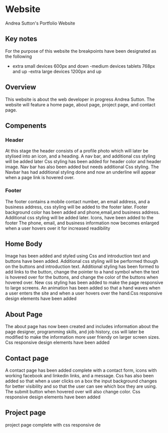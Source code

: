 # Website
Andrea Sutton's Portfolio Website
## Key notes
For the purpose of this website the breakpoints have been designated as the following 
- extra small devices 600px and down
-medium devices tablets 768px and up
-extra large devices 1200px and up
## Overview
This website is about the web developer in progress Andrea Sutton. The website will feature a home page, about page, project page, and contact page.
## Compenents 
### Header
At this stage the header consists of a profile photo which will later be stylised into an icon, and a heading. A nav bar, and additional css styling will be added later
Css styling has been added for header color and header image. Nav bar has also been added but needs additional Css styling. The Navbar has had additional styling done and now an underline will appear when a page link is hovered over.
### Footer
The footer contains a mobile contact number, an email address, and a business address, css styling will be added to the footer later. Footer background color has been added and phone,email,and business address. Additional css styling will be added later. Icons, have been added to the footer 
The phone, email, and business information now becomes enlarged when a user hovers over it for increased readibility 

## Home Body
Image has been added and styled using Css and introduction text and buttons have been added. Additional css styling will be performed though on the buttons and introduction text.
Additional styling has been formed to add links to the button, change the pointer to a hand symbol when the text is hovered over for the buttons, and change the color of the buttons when hovered over.
New css styling has been added to make the page responsive to large screens.
An animation has been added so that a hand waves when a user enters the site and when a user hovers over the hand.Css responsive design elements have been added 
## About Page
The about page has now been created and includes information about the page designer, programming skills, and job history, css will later be modified to make the information more user friendy on larger screen sizes.
Css responsive design elements have been added 
## Contact page
A contact page has been added complete with a contact form, icons with working facebook and linkedin links, and a message. Css has also been added so that when a user clicks on a box the input background changes for better visibility and so that the user can see which box they are using. The submit button when hovered over will also change color.
Css responsive design elements have been added 
## Project page
project page complete with css responsive de